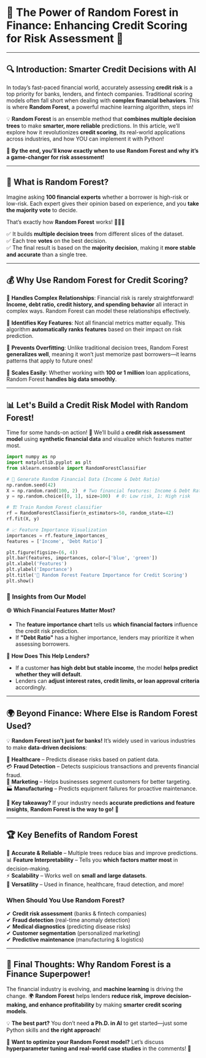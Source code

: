 # 🌟 **The Power of Random Forest in Finance: Enhancing Credit Scoring for Risk Assessment** 🌟  

---

## 🔍 **Introduction: Smarter Credit Decisions with AI**  

In today’s fast-paced financial world, accurately assessing **credit risk** is a top priority for banks, lenders, and fintech companies. Traditional scoring models often fall short when dealing with **complex financial behaviors**. This is where **Random Forest**, a powerful machine learning algorithm, steps in!  

💡 **Random Forest** is an ensemble method that **combines multiple decision trees** to make **smarter, more reliable** predictions. In this article, we’ll explore how it revolutionizes **credit scoring**, its real-world applications across industries, and how YOU can implement it with Python!  

🚀 **By the end, you’ll know exactly when to use Random Forest and why it’s a game-changer for risk assessment!**  

---

## 🌲 **What is Random Forest?**  

Imagine asking **100 financial experts** whether a borrower is high-risk or low-risk. Each expert gives their opinion based on experience, and you **take the majority vote** to decide.  

That’s exactly how **Random Forest** works! 🌳🌳🌳  

✅ It builds **multiple decision trees** from different slices of the dataset.  
✅ Each tree **votes** on the best decision.  
✅ The final result is based on the **majority decision**, making it **more stable and accurate** than a single tree.  

---

## 💰 **Why Use Random Forest for Credit Scoring?**  

🔹 **Handles Complex Relationships**: Financial risk is rarely straightforward! **Income, debt ratio, credit history, and spending behavior** all interact in complex ways. Random Forest can model these relationships effectively.  

🔹 **Identifies Key Features**: Not all financial metrics matter equally. This algorithm **automatically ranks features** based on their impact on risk prediction.  

🔹 **Prevents Overfitting**: Unlike traditional decision trees, Random Forest **generalizes well**, meaning it won’t just memorize past borrowers—it learns patterns that apply to future ones!  

🔹 **Scales Easily**: Whether working with **100 or 1 million** loan applications, Random Forest **handles big data smoothly**.  

---

## 📊 **Let's Build a Credit Risk Model with Random Forest!**  

Time for some hands-on action! 🤖 We’ll build a **credit risk assessment model** using **synthetic financial data** and visualize which features matter most.  

```python
import numpy as np
import matplotlib.pyplot as plt
from sklearn.ensemble import RandomForestClassifier

# 🎲 Generate Random Financial Data (Income & Debt Ratio)
np.random.seed(42)
X = np.random.rand(100, 2)  # Two financial features: Income & Debt Ratio
y = np.random.choice([0, 1], size=100)  # 0: Low risk, 1: High risk

# 🏗️ Train Random Forest classifier
rf = RandomForestClassifier(n_estimators=50, random_state=42)
rf.fit(X, y)

# 📈 Feature Importance Visualization
importances = rf.feature_importances_
features = ['Income', 'Debt Ratio']

plt.figure(figsize=(6, 4))
plt.bar(features, importances, color=['blue', 'green'])
plt.xlabel('Features')
plt.ylabel('Importance')
plt.title('🌟 Random Forest Feature Importance for Credit Scoring')
plt.show()
```

### 🎯 **Insights from Our Model**  

🟢 **Which Financial Features Matter Most?**  
- The **feature importance chart** tells us **which financial factors** influence the credit risk prediction.  
- If **"Debt Ratio"** has a higher importance, lenders may prioritize it when assessing borrowers.  

🔵 **How Does This Help Lenders?**  
- If a customer **has high debt but stable income**, the model **helps predict whether they will default**.  
- Lenders can **adjust interest rates, credit limits, or loan approval criteria** accordingly.  

---

## 🌍 **Beyond Finance: Where Else is Random Forest Used?**  

💡 **Random Forest isn’t just for banks!** It’s widely used in various industries to make **data-driven decisions**:  

🏥 **Healthcare** – Predicts disease risks based on patient data.  
💳 **Fraud Detection** – Detects suspicious transactions and prevents financial fraud.  
🎯 **Marketing** – Helps businesses segment customers for better targeting.  
🏭 **Manufacturing** – Predicts equipment failures for proactive maintenance.  

🔹 **Key takeaway?** If your industry needs **accurate predictions and feature insights**, **Random Forest is the way to go!** 🚀  

---

## 🏆 **Key Benefits of Random Forest**  

🌟 **Accurate & Reliable** – Multiple trees reduce bias and improve predictions.  
📊 **Feature Interpretability** – Tells you **which factors matter most** in decision-making.  
⚡ **Scalability** – Works well on **small and large datasets**.  
🔄 **Versatility** – Used in finance, healthcare, fraud detection, and more!  

### **When Should You Use Random Forest?**  

✔ **Credit risk assessment** (banks & fintech companies)  
✔ **Fraud detection** (real-time anomaly detection)  
✔ **Medical diagnostics** (predicting disease risks)  
✔ **Customer segmentation** (personalized marketing)  
✔ **Predictive maintenance** (manufacturing & logistics)  

---

## 🚀 **Final Thoughts: Why Random Forest is a Finance Superpower!**  

The financial industry is evolving, and **machine learning** is driving the change. 🌍 **Random Forest** helps lenders **reduce risk, improve decision-making, and enhance profitability** by making **smarter credit scoring models**.  

💡 **The best part?** You don’t need **a Ph.D. in AI** to get started—just some Python skills and **the right approach**!  

💬 **Want to optimize your Random Forest model?** Let’s discuss **hyperparameter tuning and real-world case studies** in the comments! 🚀
